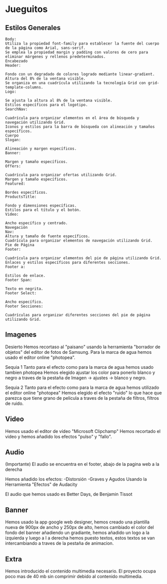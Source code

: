 # Jueguitos

## Estilos Generales
    Body:
    Utiliza la propiedad font-family para establecer la fuente del cuerpo de la página como Arial, sans-serif.
    Se emplea la propiedad margin y padding con valores de cero para eliminar márgenes y rellenos predeterminados.
    Encabezado
    Header:

    Fondo con un degradado de colores logrado mediante linear-gradient.
    Altura del 8% de la ventana visible.
    Se organiza en una cuadrícula utilizando la tecnología Grid con grid-template-columns.
    Logo:

    Se ajusta la altura al 8% de la ventana visible.
    Estilos específicos para el logotipo.
    SearchNav:

    Cuadrícula para organizar elementos en el área de búsqueda y navegación utilizando Grid.
    Iconos y estilos para la barra de búsqueda con alineación y tamaños específicos.
    Cuerpo
    Slogan:

    Alineación y margen específicos.
    Banner:

    Margen y tamaño específicos.
    Offers:

    Cuadrícula para organizar ofertas utilizando Grid.
    Margen y tamaño específicos.
    Featured:

    Bordes específicos.
    ProductsTitle:

    Fondo y dimensiones específicas.
    Estilos para el título y el botón.
    Video:

    Ancho específico y centrado.
    Navegación
    Nav:
    Altura y tamaño de fuente específicos.
    Cuadrícula para organizar elementos de navegación utilizando Grid.
    Pie de Página
    Footer:

    Cuadrícula para organizar elementos del pie de página utilizando Grid.
    Enlaces y estilos específicos para diferentes secciones.
    Footer a:

    Estilos de enlace.
    Footer Span:

    Texto en negrita.
    Footer Select:

    Ancho específico.
    Footer Secciones:

    Cuadrículas para organizar diferentes secciones del pie de página utilizando Grid.

## Imagenes
Desierto
Hemos recortaso al "paisano" usando la herramienta "borrador de objetos" del editor de fotos de Samsung.
Para la marca de agua hemos usado el editor online "photopea".

Sequia 1
Tanto para el efecto como para la marca de agua hemos usado tambien photopea
Hemos elegido ajustar los color para ponerlo blanco y negro a traves de la pestaña de Imagen -> ajustes -> blanco y negro. 


Sequia 2
Tanto para el efecto como para la marca de agua hemos utilizado el editor online "photopea"
Hemos elegido el efecto "ruido" lo que hace que parezca que tiene grano de pelicula a traves de la pestaña de filtros, filtros de ruido.

## Video 
Hemos usado el editor de vídeo "Microsoft Clipchamp" 
Hemos recortado el video y hemos añadido los efectos "pulso" y "fallo".

## Audio
(Importante) El audio se encuentra en el footer, abajo de la pagina web a la derecha

Hemos añadido los efectos:
-Distorsión
-Graves y Agudos
Usando la Herramienta "Efectos" de Audacity

El audio que hemos usado es Better Days, de Benjamin Tissot

## Banner
Hemos usado la app google web designer, hemos creado una plantilla nueva de 900px de ancho y 250px de alto, hemos cambiado el color del fondo del banner añadiendo un gradiante, hemos añadido un logo a la izquierda y luego a l a derecha hemos puesto textos, estos textos se van intercambiando a traves de la pestaña de animacion.

## Extra
Hemos introducido el contenido multimedia necesario. El proyecto ocupa poco mas de 40 mb sin comprimir debido al contenido multimedia.